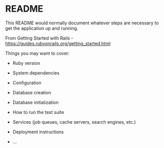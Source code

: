 # README

This README would normally document whatever steps are necessary to get the
application up and running.

From Getting Started with Rails - https://guides.rubyonrails.org/getting_started.html

Things you may want to cover:

* Ruby version

* System dependencies

* Configuration

* Database creation

* Database initialization

* How to run the test suite

* Services (job queues, cache servers, search engines, etc.)

* Deployment instructions

* ...
